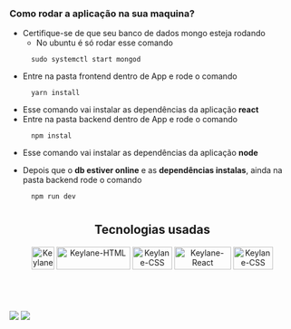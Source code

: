 ### Como rodar a aplicação na sua maquina?
- Certifique-se de que seu banco de dados mongo esteja rodando
  - No ubuntu é só rodar esse comando 
  ~~~mongo
    sudo systemctl start mongod
- Entre na pasta frontend dentro de App e rode o comando 
  ~~~frontend
    yarn install
- Esse comando vai instalar as dependências da aplicação **react**
- Entre na pasta backend dentro de App e rode o comando
  ~~~backend
    npm instal
- Esse comando vai instalar as dependências da aplicação **node**
 
* Depois que o **db estiver online** e as **dependências instalas**, ainda na pasta backend rode o comando 
  ~~~backend
    npm run dev
#

<h2 align="center"> Tecnologias usadas </h2>
<div  align="center">
   <img align="center" alt="Keylane-Js" height="40" width="40" src="https://raw.githubusercontent.com/devicons/devicon/master/icons/javascript/javascript-plain.svg">
   <img align="center" alt="Keylane-HTML" height="40" width="130" src="https://raw.githubusercontent.com/devicons/devicon/master/icons/html5/html5-original.svg">
   <img align="center" alt="Keylane-CSS" height="40" width="70" src="https://raw.githubusercontent.com/devicons/devicon/master/icons/css3/css3-original.svg">
   <img align="center" alt="Keylane-React" height="40" width="100" src="https://raw.githubusercontent.com/devicons/devicon/master/icons/react/react-original.svg">
   <img align="center" alt="Keylane-CSS" height="40" width="70" src="https://raw.githubusercontent.com/devicons/devicon/master/icons/nodejs/nodejs-original.svg"> 
 </div>
 
 #
 
 <br/>
 <br/>
 
<img src="App/fullstack2.png" />
<img src="App/fullstack1.png" />
